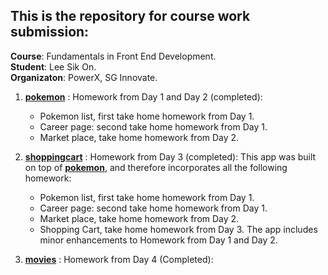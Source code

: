 ## This is the repository for course work submission:
**Course**: Fundamentals in Front End Development.
<br>**Student**: Lee Sik On.
<br>**Organizaton**: PowerX, SG Innovate.

1. [**pokemon**](pokemon/README.md) : Homework from Day 1 and Day 2 (completed):
    * Pokemon list, first take home homework from Day 1.
    * Career page: second take home homework from Day 1.
    * Market place, take home homework from Day 2.

2. [**shoppingcart**](https://github.com/encore428/shoppingcart) : Homework from Day 3 (completed):
   This app was built on top of [**pokemon**](pokemon/README.md), and therefore incorporates all the following homework:
    * Pokemon list, first take home homework from Day 1.
    * Career page: second take home homework from Day 1.
    * Market place, take home homework from Day 2.
    * Shopping Cart, take home homework from Day 3.
   The app includes minor enhancements to Homework from Day 1 and Day 2.

3. [**movies**](https://github.com/encore428/movies) : Homework from Day 4 (Completed):


  
